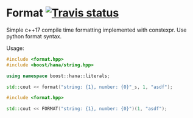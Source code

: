 # Format <a target="_blank" href="https://travis-ci.org/napiknikkpek/format">![Travis status][badge.Travis]</a>

Simple c++17 compile time formatting implemented with constexpr.
Use python format syntax.

Usage:
```cpp
#include <format.hpp>
#include <boost/hana/string.hpp>

using namespace boost::hana::literals;

std::cout << format("string: {1}, number: {0}"_s, 1, "asdf");
```
```cpp
#include <format.hpp>

std::cout << FORMAT("string: {1}, number: {0}")(1, "asdf");
```



<!-- Links -->
[badge.Travis]: https://travis-ci.org/napiknikkpek/format.svg?branch=master
